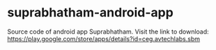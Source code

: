 # suprabhatham-android-app
Source code of android app Suprabhatham. Visit the link to download: https://play.google.com/store/apps/details?id=ceg.avtechlabs.sbm
